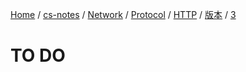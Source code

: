 [Home](https://mengxianbin.github.io) /
[cs-notes](https://mengxianbin.github.io/cs-notes/site) /
[Network](https://mengxianbin.github.io/cs-notes/site/Network) /
[Protocol](https://mengxianbin.github.io/cs-notes/site/Network/Protocol) /
[HTTP](https://mengxianbin.github.io/cs-notes/site/Network/Protocol/HTTP) /
[版本](https://mengxianbin.github.io/cs-notes/site/Network/Protocol/HTTP/%E7%89%88%E6%9C%AC) /
[3](https://mengxianbin.github.io/cs-notes/site/Network/Protocol/HTTP/%E7%89%88%E6%9C%AC/3)

# TO DO
